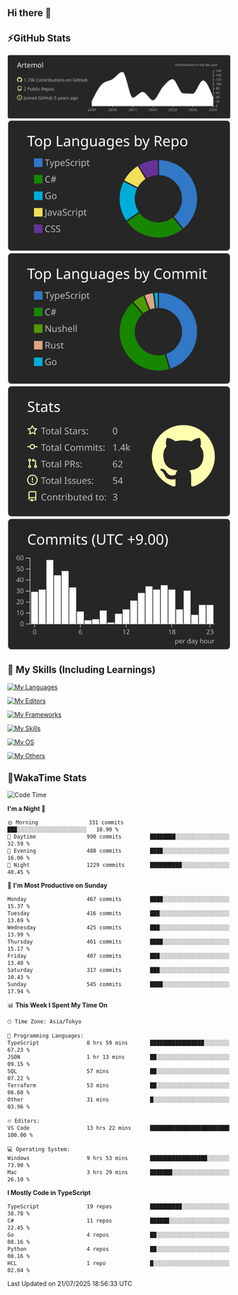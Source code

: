 ## Hi there 👋
<!--
**Artemol/Artemol** is a ✨ _special_ ✨ repository because its `README.md` (this file) appears on your GitHub profile.

Here are some ideas to get you started:

- 🔭 I’m currently working on ...
- 🌱 I’m currently learning ...
- 👯 I’m looking to collaborate on ...
- 🤔 I’m looking for help with ...
- 💬 Ask me about ...
- 📫 How to reach me: ...
- 😄 Pronouns: ...
- ⚡ Fun fact: ...
-->

## ⚡GitHub Stats
[![](https://raw.githubusercontent.com/Artemol/Artemol/main/profile-summary-card-output/apprentice/0-profile-details.svg)](https://github.com/vn7n24fzkq/github-profile-summary-cards)
[![](https://raw.githubusercontent.com/Artemol/Artemol/main/profile-summary-card-output/apprentice/1-repos-per-language.svg)](https://github.com/vn7n24fzkq/github-profile-summary-cards) [![](https://raw.githubusercontent.com/Artemol/Artemol/main/profile-summary-card-output/apprentice/2-most-commit-language.svg)](https://github.com/vn7n24fzkq/github-profile-summary-cards)
[![](https://raw.githubusercontent.com/Artemol/Artemol/main/profile-summary-card-output/apprentice/3-stats.svg)](https://github.com/vn7n24fzkq/github-profile-summary-cards) [![](https://raw.githubusercontent.com/Artemol/Artemol/main/profile-summary-card-output/apprentice/4-productive-time.svg)](https://github.com/vn7n24fzkq/github-profile-summary-cards)

## 🌱 My Skills (Including Learnings)

<!--
### Languages
-->
[![My Languages](https://skillicons.dev/icons?i=ts,py,cs,dotnet,rust,go,c,matlab,css)](https://skillicons.dev)

<!--
### Editors
-->
[![My Editors](https://skillicons.dev/icons?i=vscode,neovim,vim,visualstudio,idea)](https://skillicons.dev)

<!--
### Frameworks
-->
[![My Frameworks](https://skillicons.dev/icons?i=react,nestjs,vite,tailwind,tauri,electron,remix,nextjs,fastapi)](https://skillicons.dev)

<!--
### Tools
-->
[![My Skills](https://skillicons.dev/icons?i=git,nodejs,docker,unity,postman,bun,discord,cloudflare,bash,prometheus,grafana,obsidian)](https://skillicons.dev)

<!--
### OS
-->
[![My OS](https://skillicons.dev/icons?i=windows,ubuntu)](https://skillicons.dev)

<!--
### Others
-->
[![My Others](https://skillicons.dev/icons?i=github,raspberrypi,gcp)](https://skillicons.dev)

## 💬WakaTime Stats
<!--START_SECTION:waka-->
![Code Time](http://img.shields.io/badge/Code%20Time-593%20hrs%206%20mins-blue)

**I'm a Night 🦉** 

```text
🌞 Morning                331 commits         ███░░░░░░░░░░░░░░░░░░░░░░   10.90 % 
🌆 Daytime                990 commits         ████████░░░░░░░░░░░░░░░░░   32.59 % 
🌃 Evening                488 commits         ████░░░░░░░░░░░░░░░░░░░░░   16.06 % 
🌙 Night                  1229 commits        ██████████░░░░░░░░░░░░░░░   40.45 % 
```
📅 **I'm Most Productive on Sunday** 

```text
Monday                   467 commits         ████░░░░░░░░░░░░░░░░░░░░░   15.37 % 
Tuesday                  416 commits         ███░░░░░░░░░░░░░░░░░░░░░░   13.69 % 
Wednesday                425 commits         ███░░░░░░░░░░░░░░░░░░░░░░   13.99 % 
Thursday                 461 commits         ████░░░░░░░░░░░░░░░░░░░░░   15.17 % 
Friday                   407 commits         ███░░░░░░░░░░░░░░░░░░░░░░   13.40 % 
Saturday                 317 commits         ███░░░░░░░░░░░░░░░░░░░░░░   10.43 % 
Sunday                   545 commits         ████░░░░░░░░░░░░░░░░░░░░░   17.94 % 
```


📊 **This Week I Spent My Time On** 

```text
🕑︎ Time Zone: Asia/Tokyo

💬 Programming Languages: 
TypeScript               8 hrs 59 mins       █████████████████░░░░░░░░   67.23 % 
JSON                     1 hr 13 mins        ██░░░░░░░░░░░░░░░░░░░░░░░   09.15 % 
SQL                      57 mins             ██░░░░░░░░░░░░░░░░░░░░░░░   07.22 % 
Terraform                53 mins             ██░░░░░░░░░░░░░░░░░░░░░░░   06.60 % 
Other                    31 mins             █░░░░░░░░░░░░░░░░░░░░░░░░   03.96 % 

🔥 Editors: 
VS Code                  13 hrs 22 mins      █████████████████████████   100.00 % 

💻 Operating System: 
Windows                  9 hrs 53 mins       ██████████████████░░░░░░░   73.90 % 
Mac                      3 hrs 29 mins       ███████░░░░░░░░░░░░░░░░░░   26.10 % 
```

**I Mostly Code in TypeScript** 

```text
TypeScript               19 repos            ██████████░░░░░░░░░░░░░░░   38.78 % 
C#                       11 repos            ██████░░░░░░░░░░░░░░░░░░░   22.45 % 
Go                       4 repos             ██░░░░░░░░░░░░░░░░░░░░░░░   08.16 % 
Python                   4 repos             ██░░░░░░░░░░░░░░░░░░░░░░░   08.16 % 
HCL                      1 repo              █░░░░░░░░░░░░░░░░░░░░░░░░   02.04 % 
```




 Last Updated on 21/07/2025 18:56:33 UTC
<!--END_SECTION:waka-->

